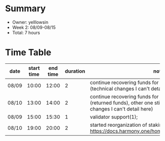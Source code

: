 # Summary
* Owner: yelllowsin
* Week 2: 08/09-08/15
* Total: 7 hours

# Time Table
| date  | start time  | end time | duration  |  note |
|---|---|---|---|---|
|  08/09 | 10:00  | 12:00 | 2 |  continue recovering funds for 2 hacked accounts (technical changes I can't detail here); |
|  08/10 | 13:00| 14:00 | 2 |  continue recovering funds for 2 hacked (finalized 1 (returned funds), other one still ongoing + technical changes I can't detail here)  |
|  08/09 | 15:00  | 15:30 | 1 |  validator support(1); |
|  08/10 | 19:00  | 20:00 | 2 |  started reorganization of staking docs (mobile/browser); https://docs.harmony.one/home/network/delegator/staking |
